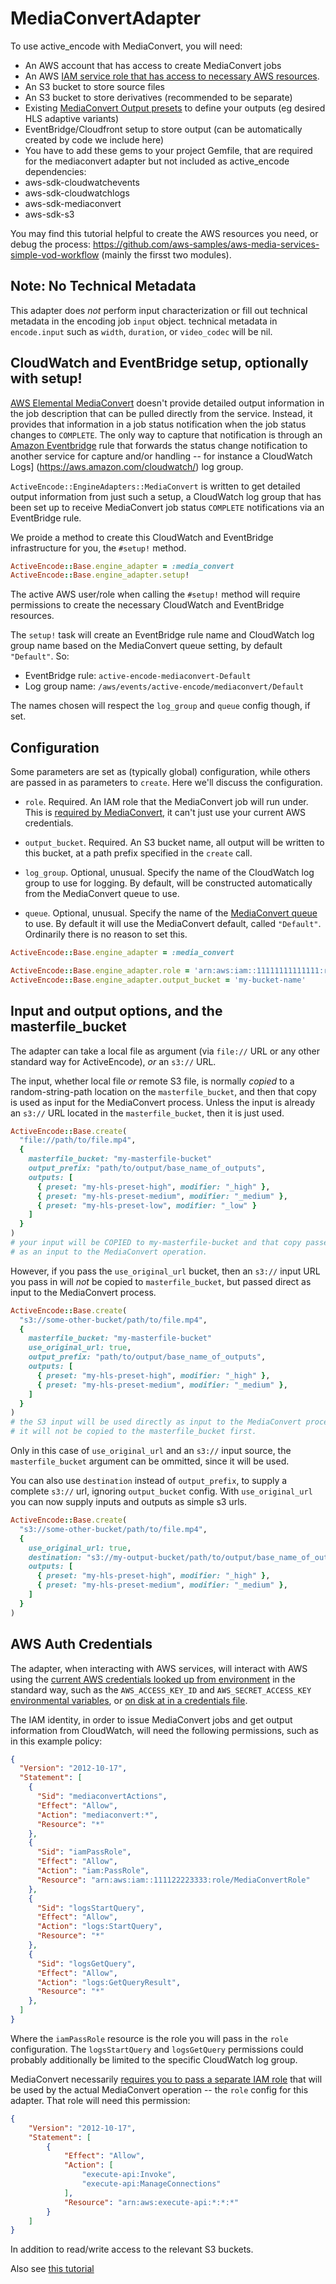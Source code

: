 # MediaConvertAdapter


To use active_encode with MediaConvert, you will need:

* An AWS account that has access to create MediaConvert jobs
* An AWS [IAM service role that has access to necessary AWS resources](https://docs.aws.amazon.com/mediaconvert/latest/ug/iam-role.html).
* An S3 bucket to store source files
* An S3 bucket to store derivatives (recommended to be separate)
* Existing [MediaConvert Output presets](https://docs.aws.amazon.com/mediaconvert/latest/ug/creating-preset-from-scratch.html) to define your outputs (eg desired HLS adaptive variants)
* EventBridge/Cloudfront setup to store output (can be automatically created by code we include here)
* You have to add these gems to your project Gemfile, that are required for
 the mediaconvert adapter but not included as active_encode dependencies:
 * aws-sdk-cloudwatchevents
 * aws-sdk-cloudwatchlogs
 * aws-sdk-mediaconvert
 * aws-sdk-s3

You may find this tutorial helpful to create the AWS resources you need, or debug the process: https://github.com/aws-samples/aws-media-services-simple-vod-workflow (mainly the firsst two modules).

## Note: No Technical Metadata

This adapter does _not_ perform input characterization or fill out technical metadata in the encoding job `input` object. technical metadata in `encode.input` such as `width`, `duration`,
or `video_codec` will be nil.

## CloudWatch and EventBridge setup, optionally with setup!

[AWS Elemental MediaConvert](https://aws.amazon.com/mediaconvert/) doesn't provide detailed
output information in the job description that can be pulled directly from the service.
Instead, it provides that information in a job status notification when the job
status changes to `COMPLETE`. The only way to capture that notification is through an [Amazon
Eventbridge](https://aws.amazon.com/eventbridge/) rule that forwards the status change
notification to another service for capture and/or handling -- for instance a CloudWatch Logs]
(https://aws.amazon.com/cloudwatch/) log group.

`ActiveEncode::EngineAdapters::MediaConvert` is written to get detailed output information from just such a setup, a CloudWatch log group that has been set up to receive MediaConvert job status `COMPLETE` notifications via an EventBridge rule.

We proide a method to create this CloudWatch and EventBridge infrastructure for you, the `#setup!` method.

```ruby
ActiveEncode::Base.engine_adapter = :media_convert
ActiveEncode::Base.engine_adapter.setup!
```

The active AWS user/role when calling the `#setup!` method will require permissions to create the
necessary CloudWatch and EventBridge resources.

The `setup!` task will create an EventBridge rule name and CloudWatch log group name based on the MediaConvert queue setting, by default `"Default"`. So:
* EventBridge rule: `active-encode-mediaconvert-Default`
* Log group name: `/aws/events/active-encode/mediaconvert/Default`

The names chosen will respect the `log_group` and `queue` config though, if set.

## Configuration

Some parameters are set as (typically global) configuration, while others are passed in as parameters to `create`. Here we'll discuss the configuration.


* `role`. Required. An IAM role that the MediaConvert job will run under. This is [required by MediaConvert](https://docs.aws.amazon.com/mediaconvert/latest/ug/iam-role.html), it can't just use your current AWS credentials.

* `output_bucket`. Required.  An S3 bucket name, all output will be written to this bucket, at a path prefix specified in the `create` call.

* `log_group`. Optional, unusual. Specify the name of the CloudWatch log group to use for logging. By default, will be constructed automatically from the MediaConvert queue to use.

* `queue`. Optional, unusual. Specify the name of the [MediaConvert queue](https://docs.aws.amazon.com/mediaconvert/latest/ug/working-with-queues.html) to use. By default it will use the MediaConvert default, called `"Default"`. Ordinarily there is no reason to set this.

```ruby
ActiveEncode::Base.engine_adapter = :media_convert

ActiveEncode::Base.engine_adapter.role = 'arn:aws:iam::11111111111111:role/my-role-name'
ActiveEncode::Base.engine_adapter.output_bucket = 'my-bucket-name'
```


## Input and output options, and the masterfile_bucket

The adapter can take a local file as argument (via `file://` URL or any other standard way for ActiveEncode), _or_ an `s3://` URL.

The input, whether local file _or_ remote S3 file, is normally _copied_ to a random-string-path location on the `masterfile_bucket`, and then that copy is used as input for the MediaConvert process.  Unless the input is already an `s3://` URL located in the `masterfile_bucket`, then it is just used.


```ruby
ActiveEncode::Base.create(
  "file://path/to/file.mp4",
  {
    masterfile_bucket: "my-masterfile-bucket"
    output_prefix: "path/to/output/base_name_of_outputs",
    outputs: [
      { preset: "my-hls-preset-high", modifier: "_high" },
      { preset: "my-hls-preset-medium", modifier: "_medium" },
      { preset: "my-hls-preset-low", modifier: "_low" }
    ]
  }
)
# your input will be COPIED to my-masterfile-bucket and that copy passed
# as an input to the MediaConvert operation.
```

However, if you pass the `use_original_url` bucket, then an `s3://` input URL you pass in will _not_ be copied to `masterfile_bucket`, but passed direct as input to the MediaConvert process.

```ruby
ActiveEncode::Base.create(
  "s3://some-other-bucket/path/to/file.mp4",
  {
    masterfile_bucket: "my-masterfile-bucket"
    use_original_url: true,
    output_prefix: "path/to/output/base_name_of_outputs",
    outputs: [
      { preset: "my-hls-preset-high", modifier: "_high" },
      { preset: "my-hls-preset-medium", modifier: "_medium" },
    ]
  }
)
# the S3 input will be used directly as input to the MediaConvert process,
# it will not be copied to the masterfile_bucket first.
```

Only in this case of `use_original_url` and an `s3://` input source, the `masterfile_bucket` argument can be ommitted, since it will be used.

You can also use `destination` instead of `output_prefix`, to supply a complete `s3://` url,
ignoring `output_bucket` config. With `use_original_url` you can now supply inputs and
outputs as simple s3 urls.

```ruby
ActiveEncode::Base.create(
  "s3://some-other-bucket/path/to/file.mp4",
  {
    use_original_url: true,
    destination: "s3://my-output-bucket/path/to/output/base_name_of_outputs",
    outputs: [
      { preset: "my-hls-preset-high", modifier: "_high" },
      { preset: "my-hls-preset-medium", modifier: "_medium" },
    ]
  }
)
```

## AWS Auth Credentials

The adapter, when interacting with AWS services, will interact with AWS using the [current AWS credentials looked up from environment](https://docs.aws.amazon.com/sdk-for-ruby/v3/developer-guide/setup-config.html#aws-ruby-sdk-setting-credentials) in the standard way, such as the `AWS_ACCESS_KEY_ID` and `AWS_SECRET_ACCESS_KEY` [environmental variables](https://docs.aws.amazon.com/sdkref/latest/guide/environment-variables.html), or [on disk at in a credentials file](https://docs.aws.amazon.com/sdkref/latest/guide/file-format.html).

The IAM identity, in order to issue MediaConvert jobs and get output information from CloudWatch, will need the following permissions, such as in this example policy:

```json
{
  "Version": "2012-10-17",
  "Statement": [
    {
      "Sid": "mediaconvertActions",
      "Effect": "Allow",
      "Action": "mediaconvert:*",
      "Resource": "*"
    },
    {
      "Sid": "iamPassRole",
      "Effect": "Allow",
      "Action": "iam:PassRole",
      "Resource": "arn:aws:iam::111122223333:role/MediaConvertRole"
    },
    {
      "Sid": "logsStartQuery",
      "Effect": "Allow",
      "Action": "logs:StartQuery",
      "Resource": "*"
    },
    {
      "Sid": "logsGetQuery",
      "Effect": "Allow",
      "Action": "logs:GetQueryResult",
      "Resource": "*"
    },
  ]
}
```

Where the `iamPassRole` resource is the role you will pass in the `role` configuration. The `logsStartQuery` and `logsGetQuery` permissions could probably additionally be limited to the specific CloudWatch log group.

MediaConvert necessarily [requires you to pass a separate IAM role](https://docs.aws.amazon.com/mediaconvert/latest/ug/iam-role.html) that will be used by the actual MediaConvert operation -- the `role` config for this adapter. That role will need this permission:

```json
{
    "Version": "2012-10-17",
    "Statement": [
        {
            "Effect": "Allow",
            "Action": [
                "execute-api:Invoke",
                "execute-api:ManageConnections"
            ],
            "Resource": "arn:aws:execute-api:*:*:*"
        }
    ]
}
```

In addition to read/write access to the relevant S3 buckets.

Also see [this tutorial](https://github.com/aws-samples/aws-media-services-simple-vod-workflow/blob/master/1-IAMandS3/README.md#1-create-an-iam-role-to-use-with-aws-elemental-mediaconvert)


